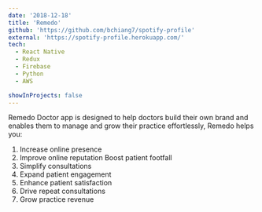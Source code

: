 ```yaml
---
date: '2018-12-18'
title: 'Remedo'
github: 'https://github.com/bchiang7/spotify-profile'
external: 'https://spotify-profile.herokuapp.com/'
tech:
  - React Native
  - Redux
  - Firebase
  - Python
  - AWS

showInProjects: false
---
```


Remedo Doctor app is designed to help doctors build their own brand and enables them to manage and grow their practice effortlessly, Remedo helps you:

1. Increase online presence
2. Improve online reputation Boost patient footfall
3. Simplify consultations
4. Expand patient engagement
5. Enhance patient satisfaction
6. Drive repeat consultations
7. Grow practice revenue
